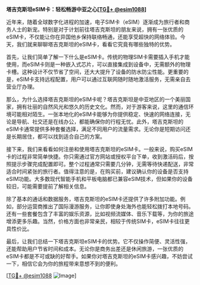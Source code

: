 **塔吉克斯坦eSIM卡：轻松畅游中亚之心[[TG💪+ @esim1088](https://t.me/s/esim1088)]**

近年来，随着全球数字化进程的加速，电子SIM卡（eSIM）逐渐成为旅行者和商务人士的新宠。特别是对于计划前往塔吉克斯坦的朋友来说，拥有一张优质的eSIM卡，不仅能让你在异国他乡保持联络畅通，还能享受超快的网络体验。今天，我们就来聊聊塔吉克斯坦的eSIM卡，看看它究竟有哪些独特的优势。

首先，让我们简单了解一下什么是eSIM卡。传统的物理SIM卡需要插入手机才能使用，而eSIM卡则是一种嵌入式芯片，可以直接集成到设备中，无需额外的物理卡槽。这种设计不仅节省了空间，还大大提升了设备的防水防尘性能。更重要的是，eSIM卡支持远程配置，用户可以通过互联网随时随地激活服务，无需亲自去营业厅办理。

那么，为什么选择塔吉克斯坦的eSIM卡呢？塔吉克斯坦是中亚地区的一个美丽国家，拥有壮丽的自然风光和悠久的历史文化。然而，对于游客来说，这里的通信环境可能相对陌生。一张本地化的eSIM卡能够为你提供稳定、快速的网络连接，无论是导航、社交还是在线办公，都能确保你的行程无忧。此外，塔吉克斯坦的eSIM卡通常提供多种套餐选择，满足不同用户的流量需求。无论你是短期访问还是长期居住，都可以找到适合自己的方案。

接下来，我们来看看如何注册和使用塔吉克斯坦的eSIM卡。一般来说，购买eSIM卡的过程非常简单快捷。你只需通过官方网站或授权平台下单，收到激活码后，按照提示步骤完成配置即可。整个过程通常只需要几分钟，无需等待快递配送，非常适合时间紧张的旅行者。值得注意的是，在购买前，建议确认你的设备是否支持eSIM功能。大多数现代智能手机和平板电脑都已兼容eSIM技术，但如果你的设备较旧，可能需要提前了解相关信息。

除了基本的通话和数据服务，塔吉克斯坦的eSIM卡还提供了许多附加功能。例如，部分运营商推出了国际漫游服务，让你即使身处海外也能轻松拨打本地号码。还有一些套餐包含了丰富的娱乐资源，比如视频流媒体、音乐下载等，为你的旅途增添更多乐趣。当然，价格方面也非常亲民，相较于传统SIM卡，eSIM卡往往更具性价比。

最后，让我们总结一下塔吉克斯坦eSIM卡的优势。它不仅操作简便、灵活性强，还能帮助用户节省时间和成本。无论你是商务出差还是休闲旅游，一张优质的eSIM卡都是不可或缺的好帮手。如果你对塔吉克斯坦的eSIM卡感兴趣，不妨尝试一下，相信它会为你的旅程带来意想不到的便利。

[[TG💪+ @esim1088](https://t.me/s/esim1088) ![Image](https://i.postimg.cc/4NQfJmqS/Snipaste-2025-05-13-00-14-12.png)]
